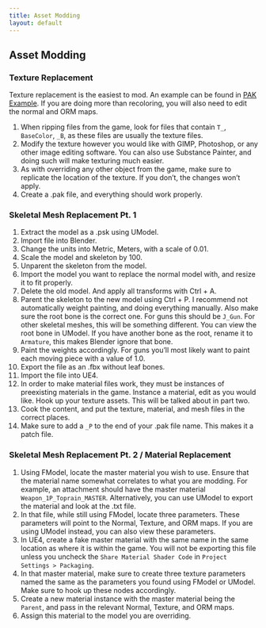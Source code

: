 ```yaml
---
title: Asset Modding
layout: default
--- 
```


## Asset Modding


### Texture Replacement  
Texture replacement is the easiest to mod. An example can be found in [PAK Example](https://unofficial-modding-guide.com/thebasics.html). If you are doing more than recoloring, you will also need to edit the normal and ORM maps.
1. When ripping files from the game, look for files that contain `T_`, `BaseColor`, `_B`, as these files are usually the texture files. 
2. Modify the texture however you would like with GIMP, Photoshop, or any other image editing software. You can also use Substance Painter, and doing such will make texturing much easier. 
3. As with overriding any other object from the game, make sure to replicate the location of the texture. If you don’t, the changes won’t apply.
4. Create a .pak file, and everything should work properly. 

### Skeletal Mesh Replacement Pt. 1  
1. Extract the model as a .psk using UModel.
2. Import file into Blender.
3. Change the units into Metric, Meters, with a scale of 0.01.
4. Scale the model and skeleton by 100.
5. Unparent the skeleton from the model.
6. Import the model you want to replace the normal model with, and resize it to fit properly.
7. Delete the old model. And apply all transforms with Ctrl + A.
8. Parent the skeleton to the new model using Ctrl + P. I recommend not automatically weight painting, and doing everything manually. Also make sure the root bone is the correct one. For guns this should be `J_Gun`. For other skeletal meshes, this will be something different. You can view the root bone in UModel. If you have another bone as the root, rename it to `Armature`, this makes Blender ignore that bone.
9. Paint the weights accordingly. For guns you’ll most likely want to paint each moving piece with a value of 1.0.
10. Export the file as an .fbx without leaf bones.
11. Import the file into UE4.
12. In order to make material files work, they must be instances of preexisting materials in the game. Instance a material, edit as you would like. Hook up your texture assets. This will be talked about in part two.
13. Cook the content, and put the texture, material, and mesh files in the correct places. 
14. Make sure to add a `_P` to the end of your .pak file name. This makes it a patch file.

### Skeletal Mesh Replacement Pt. 2 / Material Replacement  
1. Using FModel, locate the master material you wish to use. Ensure that the material name somewhat correlates to what you are modding. For example, an attachment should have the master material `Weapon_1P_Toprain_MASTER`. Alternatively, you can use UModel to export the material and look at the .txt file.
2. In that file, while still using FModel, locate three parameters. These parameters will point to the Normal, Texture, and ORM maps. If you are using UModel instead, you can also view these parameters.
3. In UE4, create a fake master material with the same name in the same location as where it is within the game. You will not be exporting this file unless you uncheck the `Share Material Shader Code` in `Project Settings > Packaging`.
4. In that master material, make sure to create three texture parameters named the same as the parameters you found using FModel or UModel. Make sure to hook up these nodes accordingly.
5. Create a new material instance with the master material being the `Parent`, and pass in the relevant Normal, Texture, and ORM maps.
6. Assign this material to the model you are overriding. 
